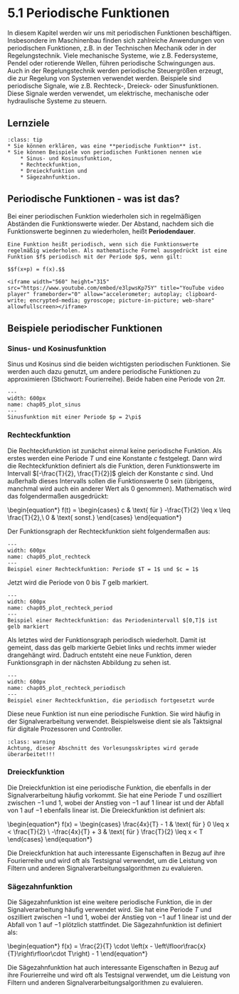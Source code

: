 # 5.1 Periodische Funktionen

In diesem Kapitel werden wir uns mit periodischen Funktionen beschäftigen.
Insbesondere im Maschinenbau finden sich zahlreiche Anwendungen von periodischen
Funktionen, z.B. in der Technischen Mechanik oder in der Regelungstechnik. Viele
mechanische Systeme, wie z.B. Federsysteme, Pendel oder rotierende Wellen,
führen periodische Schwingungen aus. Auch in der Regelungstechnik werden
periodische Steuergrößen erzeugt, die zur Regelung von Systemen verwendet
werden. Beispiele sind periodische Signale, wie z.B. Rechteck-, Dreieck- oder
Sinusfunktionen. Diese Signale werden verwendet, um elektrische, mechanische
oder hydraulische Systeme zu steuern.

## Lernziele 

```{admonition} Lernziele
:class: tip
* Sie können erklären, was eine **periodische Funktion** ist.
* Sie können Beispiele von periodischen Funktionen nennen wie
    * Sinus- und Kosinusfunktion,
    * Rechteckfunktion,
    * Dreieckfunktion und
    * Sägezahnfunktion.
```

## Periodische Funktionen - was ist das?

Bei einer periodischen Funktion wiederholen sich in regelmäßigen Abständen die Funktionswerte wieder. Der Abstand, nachdem sich die Funktionswerte beginnen zu wiederholen, heißt **Periodendauer**.

```{admonition} Was ist ... eine periodische Funktion?
Eine Funktion heißt periodisch, wenn sich die Funktionswerte regelmäßig wiederholen. Als mathematische Formel ausgedrückt ist eine Funktion $f$ periodisch mit der Periode $p$, wenn gilt:

$$f(x+p) = f(x).$$

```

```{dropdown} Video "Periodische Funktion" von lernflix
<iframe width="560" height="315" src="https://www.youtube.com/embed/e3lpwsKp75Y" title="YouTube video player" frameborder="0" allow="accelerometer; autoplay; clipboard-write; encrypted-media; gyroscope; picture-in-picture; web-share" allowfullscreen></iframe>
```

## Beispiele periodischer Funktionen

### Sinus- und Kosinusfunktion

Sinus und Kosinus sind die beiden wichtigsten periodischen Funktionen. Sie werden auch dazu genutzt, um andere periodische Funktionen zu approximieren (Stichwort: Fourierreihe). Beide haben eine Periode von $2\pi$.

```{figure} pics/plot_sinus.pdf
---
width: 600px
name: chap05_plot_sinus
---
Sinusfunktion mit einer Periode $p = 2\pi$
```

### Rechteckfunktion

Die Rechteckfunktion ist zunächst einmal keine periodische Funktion. Als erstes
werden eine Periode $T$ und eine Konstante $c$ festgelegt. Dann wird die
Rechteckfunktion definiert als die Funktion, deren Funktionswerte im Intervall
$[-\frac{T}{2}, \frac{T}{2}]$ gleich der Konstante $c$ sind. Und außerhalb
dieses Intervalls sollen die Funktionswerte 0 sein (übrigens, manchmal wird auch
ein anderer Wert als 0 genommen). Mathematisch wird das folgendermaßen
ausgedrückt:

\begin{equation*} 
f(t) = 
\begin{cases} 
c & \text{ für } -\frac{T}{2} \leq x \leq \frac{T}{2},\\
0 & \text{ sonst.} 
\end{cases} 
\end{equation*}

Der Funktionsgraph der Rechteckfunktion sieht folgendermaßen aus:

```{figure} pics/plot_rechteck.pdf
---
width: 600px
name: chap05_plot_rechteck
---
Beispiel einer Rechteckfunktion: Periode $T = 1$ und $c = 1$
```

Jetzt wird die Periode von $0$ bis $T$ gelb markiert.

```{figure} pics/plot_rechteck_period.pdf
---
width: 600px
name: chap05_plot_rechteck_period
---
Beispiel einer Rechteckfunktion: das Periodenintervall $[0,T]$ ist gelb markiert
```

Als letztes wird der Funktionsgraph periodisch wiederholt. Damit ist gemeint,
dass das gelb markierte Gebiet links und rechts immer wieder drangehängt wird.
Dadruch entsteht eine neue Funktion, deren Funktionsgraph in der nächsten
Abbildung zu sehen ist.

```{figure} pics/plot_rechteck_periodisch.pdf
---
width: 600px
name: chap05_plot_rechteck_periodisch
---
Beispiel einer Rechteckfunktion, die periodisch fortgesetzt wurde
```

Diese neue Funktion ist nun eine periodische Funktion. Sie wird häufig in der
Signalverarbeitung verwendet. Beispielsweise dient sie als Taktsignal für
digitale Prozessoren und Controller. 






```{admonition} Warnung
:class: warning
Achtung, dieser Abschnitt des Vorlesungsskriptes wird gerade überarbeitet!!!
```

### Dreieckfunktion 

Die Dreieckfunktion ist eine periodische Funktion, die ebenfalls in der
Signalverarbeitung häufig vorkommt. Sie hat eine Periode $T$ und oszilliert
zwischen $-1$ und $1$, wobei der Anstieg von $-1$ auf $1$ linear ist und der
Abfall von $1$ auf $-1$ ebenfalls linear ist. Die Dreieckfunktion ist definiert
als:

\begin{equation*} 
f(x) = 
\begin{cases} 
\frac{4x}{T} - 1 & \text{ für } 0 \leq x < \frac{T}{2} \\ 
-\frac{4x}{T} + 3 & \text{ für } \frac{T}{2} \leq x < T 
\end{cases}
\end{equation*}

Die Dreieckfunktion hat auch interessante Eigenschaften in Bezug auf ihre
Fourierreihe und wird oft als Testsignal verwendet, um die Leistung von Filtern
und anderen Signalverarbeitungsalgorithmen zu evaluieren.

### Sägezahnfunktion

Die Sägezahnfunktion ist eine weitere periodische Funktion, die in der
Signalverarbeitung häufig verwendet wird. Sie hat eine Periode $T$ und
oszilliert zwischen $-1$ und $1$, wobei der Anstieg von $-1$ auf $1$ linear ist
und der Abfall von $1$ auf $-1$ plötzlich stattfindet. Die Sägezahnfunktion ist
definiert als:

\begin{equation*} 
f(x) = \frac{2}{T} \cdot \left(x -
\left\lfloor\frac{x}{T}\right\rfloor\cdot T\right) - 1 
\end{equation*}

Die Sägezahnfunktion hat auch interessante Eigenschaften in Bezug auf ihre
Fourierreihe und wird oft als Testsignal verwendet, um die Leistung von Filtern
und anderen Signalverarbeitungsalgorithmen zu evaluieren.
